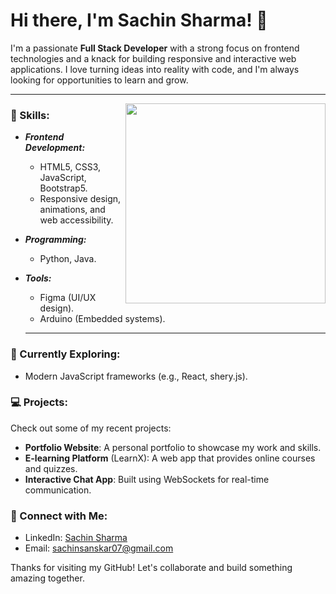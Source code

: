# Hi there, I'm Sachin Sharma! 👋


I'm a passionate **Full Stack Developer** with a strong focus on frontend technologies and a knack for building responsive and interactive web applications. I love turning ideas into reality with code, and I'm always looking for opportunities to learn and grow.

<hr>

<img align="right" src="https://camo.githubusercontent.com/bc425a5c4e99161dca81a32820bad4d14290d90de6308f16eb8e1d904526f5ab/68747470733a2f2f6d656469612e6c6963646e2e636f6d2f646d732f696d6167652f44353631324151474f6d77664945356d6c57412f61727469636c652d636f7665725f696d6167652d736872696e6b5f3732305f313238302f302f313637343631373934373232383f653d3231343734383336343726763d6265746126743d4654555f697351365659665635445f7565464850577654385a716744654a47337972384d69386c70666b30" width="320" />

### 🚀 Skills:

- ***Frontend Development:***
  - HTML5, CSS3, JavaScript, Bootstrap5.
  - Responsive design, animations, and web accessibility.
     <br> 
- ***Programming:***
  - Python, Java.
    <br>
- ***Tools:***
  
  - Figma (UI/UX design).
  - Arduino (Embedded systems).
  <hr>
  
### 🌱 Currently Exploring:
- Modern JavaScript frameworks (e.g., React, shery.js).


### 💻 Projects:
Check out some of my recent projects:
- **Portfolio Website**: A personal portfolio to showcase my work and skills.
- **E-learning Platform** (LearnX): A web app that provides online courses and quizzes.
- **Interactive Chat App**: Built using WebSockets for real-time communication.

### 🔗 Connect with Me:
- LinkedIn: <a href="https://www.linkedin.com/in/sachin-sharma-a-419b66259/">Sachin Sharma</a>
- Email: sachinsanskar07@gmail.com

Thanks for visiting my GitHub! Let's collaborate and build something amazing together.

